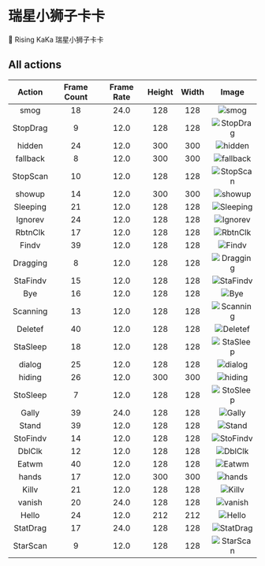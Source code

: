 # 瑞星小狮子卡卡
🦁️ Rising KaKa 瑞星小狮子卡卡

## All actions

| Action | Frame Count | Frame Rate | Height | Width | Image |
| :---: | :---: | :---: | :---: | :---: | :---: |
| smog | 18 | 24.0 | 128 | 128 | ![smog](https://github.com/rwv/Rising-KaKa/blob/master/Resources/apng/smog.png?raw=true) |
| StopDrag | 9 | 12.0 | 128 | 128 | ![StopDrag](https://github.com/rwv/Rising-KaKa/blob/master/Resources/apng/StopDrag.png?raw=true) |
| hidden | 24 | 12.0 | 300 | 300 | ![hidden](https://github.com/rwv/Rising-KaKa/blob/master/Resources/apng/hidden.png?raw=true) |
| fallback | 8 | 12.0 | 300 | 300 | ![fallback](https://github.com/rwv/Rising-KaKa/blob/master/Resources/apng/fallback.png?raw=true) |
| StopScan | 10 | 12.0 | 128 | 128 | ![StopScan](https://github.com/rwv/Rising-KaKa/blob/master/Resources/apng/StopScan.png?raw=true) |
| showup | 14 | 12.0 | 300 | 300 | ![showup](https://github.com/rwv/Rising-KaKa/blob/master/Resources/apng/showup.png?raw=true) |
| Sleeping | 21 | 12.0 | 128 | 128 | ![Sleeping](https://github.com/rwv/Rising-KaKa/blob/master/Resources/apng/Sleeping.png?raw=true) |
| Ignorev | 24 | 12.0 | 128 | 128 | ![Ignorev](https://github.com/rwv/Rising-KaKa/blob/master/Resources/apng/Ignorev.png?raw=true) |
| RbtnClk | 17 | 12.0 | 128 | 128 | ![RbtnClk](https://github.com/rwv/Rising-KaKa/blob/master/Resources/apng/RbtnClk.png?raw=true) |
| Findv | 39 | 12.0 | 128 | 128 | ![Findv](https://github.com/rwv/Rising-KaKa/blob/master/Resources/apng/Findv.png?raw=true) |
| Dragging | 8 | 12.0 | 128 | 128 | ![Dragging](https://github.com/rwv/Rising-KaKa/blob/master/Resources/apng/Dragging.png?raw=true) |
| StaFindv | 15 | 12.0 | 128 | 128 | ![StaFindv](https://github.com/rwv/Rising-KaKa/blob/master/Resources/apng/StaFindv.png?raw=true) |
| Bye | 16 | 12.0 | 128 | 128 | ![Bye](https://github.com/rwv/Rising-KaKa/blob/master/Resources/apng/Bye.png?raw=true) |
| Scanning | 13 | 12.0 | 128 | 128 | ![Scanning](https://github.com/rwv/Rising-KaKa/blob/master/Resources/apng/Scanning.png?raw=true) |
| Deletef | 40 | 12.0 | 128 | 128 | ![Deletef](https://github.com/rwv/Rising-KaKa/blob/master/Resources/apng/Deletef.png?raw=true) |
| StaSleep | 18 | 12.0 | 128 | 128 | ![StaSleep](https://github.com/rwv/Rising-KaKa/blob/master/Resources/apng/StaSleep.png?raw=true) |
| dialog | 25 | 12.0 | 128 | 128 | ![dialog](https://github.com/rwv/Rising-KaKa/blob/master/Resources/apng/dialog.png?raw=true) |
| hiding | 26 | 12.0 | 300 | 300 | ![hiding](https://github.com/rwv/Rising-KaKa/blob/master/Resources/apng/hiding.png?raw=true) |
| StoSleep | 7 | 12.0 | 128 | 128 | ![StoSleep](https://github.com/rwv/Rising-KaKa/blob/master/Resources/apng/StoSleep.png?raw=true) |
| Gally | 39 | 24.0 | 128 | 128 | ![Gally](https://github.com/rwv/Rising-KaKa/blob/master/Resources/apng/Gally.png?raw=true) |
| Stand | 39 | 12.0 | 128 | 128 | ![Stand](https://github.com/rwv/Rising-KaKa/blob/master/Resources/apng/Stand.png?raw=true) |
| StoFindv | 14 | 12.0 | 128 | 128 | ![StoFindv](https://github.com/rwv/Rising-KaKa/blob/master/Resources/apng/StoFindv.png?raw=true) |
| DblClk | 12 | 12.0 | 128 | 128 | ![DblClk](https://github.com/rwv/Rising-KaKa/blob/master/Resources/apng/DblClk.png?raw=true) |
| Eatwm | 40 | 12.0 | 128 | 128 | ![Eatwm](https://github.com/rwv/Rising-KaKa/blob/master/Resources/apng/Eatwm.png?raw=true) |
| hands | 17 | 12.0 | 300 | 300 | ![hands](https://github.com/rwv/Rising-KaKa/blob/master/Resources/apng/hands.png?raw=true) |
| Killv | 21 | 12.0 | 128 | 128 | ![Killv](https://github.com/rwv/Rising-KaKa/blob/master/Resources/apng/Killv.png?raw=true) |
| vanish | 20 | 24.0 | 128 | 128 | ![vanish](https://github.com/rwv/Rising-KaKa/blob/master/Resources/apng/vanish.png?raw=true) |
| Hello | 24 | 12.0 | 212 | 212 | ![Hello](https://github.com/rwv/Rising-KaKa/blob/master/Resources/apng/Hello.png?raw=true) |
| StatDrag | 17 | 24.0 | 128 | 128 | ![StatDrag](https://github.com/rwv/Rising-KaKa/blob/master/Resources/apng/StatDrag.png?raw=true) |
| StarScan | 9 | 12.0 | 128 | 128 | ![StarScan](https://github.com/rwv/Rising-KaKa/blob/master/Resources/apng/StarScan.png?raw=true) |

